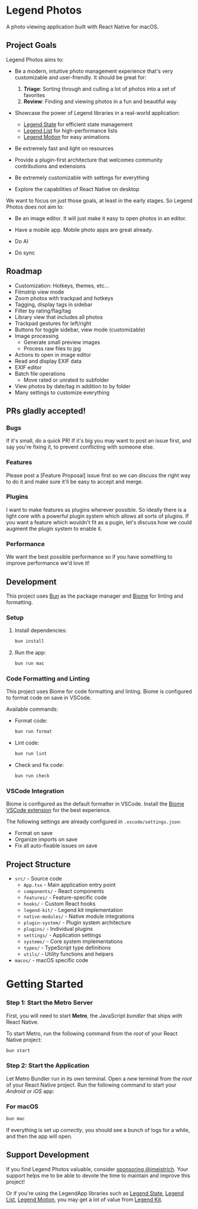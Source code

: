 # Legend Photos

A photo viewing application built with React Native for macOS.

## Project Goals

Legend Photos aims to:

- Be a modern, intuitive photo management experience that's very customizable and user-friendly. It should be great for:
    1. **Triage**: Sorting through and culling a lot of photos into a set of favorites
    2. **Review**: Finding and viewing photos in a fun and beautiful way

- Showcase the power of Legend libraries in a real-world application:
  - [Legend State](https://github.com/LegendApp/legend-state) for efficient state management
  - [Legend List](https://github.com/LegendApp/legend-list) for high-performance lists
  - [Legend Motion](https://github.com/LegendApp/legend-motion) for easy animations

- Be extremely fast and light on resources

- Provide a plugin-first architecture that welcomes community contributions and extensions

- Be extremely customizable with settings for everything

- Explore the capabilities of React Native on desktop

We want to focus on just those goals, at least in the early stages. So Legend Photos does not aim to:

- Be an image editor. It will just make it easy to open photos in an editor.

- Have a mobile app. Mobile photo apps are great already.

- Do AI

- Do sync

## Roadmap

- Customization: Hotkeys, themes, etc...
- Filmstrip view mode
- Zoom photos with trackpad and hotkeys
- Tagging, display tags in sidebar
- Filter by rating/flag/tag
- Library view that includes all photos
- Trackpad gestures for left/right
- Buttons for toggle sidebar, view mode (customizable)
- Image processing
    - Generate small preview images
    - Process raw files to jpg
- Actions to open in image editor
- Read and display EXIF data
- EXIF editor
- Batch file operations
    - Move rated or unrated to subfolder
- View photos by date/tag in addition to by folder
- Many settings to customize everything

## PRs gladly accepted!

### Bugs

If it's small, do a quick PR! If it's big you may want to post an issue first, and say you're fixing it, to prevent conflicting with someone else.

### Features

Please post a [Feature Proposal] issue first so we can discuss the right way to do it and make sure it'll be easy to accept and merge.

### Plugins

I want to make features as plugins wherever possible. So ideally there is a light core with a powerful plugin system which allows all sorts of plugins. If you want a feature which wouldn't fit as a pugin, let's discuss how we could augment the plugin system to enable it.

### Performance

We want the best possible performance so if you have something to improve performance we'd love it!

## Development

This project uses [Bun](https://bun.sh) as the package manager and [Biome](https://biomejs.dev) for linting and formatting.

### Setup

1. Install dependencies:
   ```bash
   bun install
   ```

2. Run the app:
   ```bash
   bun run mac
   ```

### Code Formatting and Linting

This project uses Biome for code formatting and linting. Biome is configured to format code on save in VSCode.

Available commands:

- Format code:
  ```bash
  bun run format
  ```

- Lint code:
  ```bash
  bun run lint
  ```

- Check and fix code:
  ```bash
  bun run check
  ```

### VSCode Integration

Biome is configured as the default formatter in VSCode. Install the [Biome VSCode extension](https://marketplace.visualstudio.com/items?itemName=biomejs.biome) for the best experience.

The following settings are already configured in `.vscode/settings.json`:

- Format on save
- Organize imports on save
- Fix all auto-fixable issues on save

## Project Structure

- `src/` - Source code
  - `App.tsx` - Main application entry point
  - `components/` - React components
  - `features/` - Feature-specific code
  - `hooks/` - Custom React hooks
  - `legend-kit/` - Legend kit implementation
  - `native-modules/` - Native module integrations
  - `plugin-system/` - Plugin system architecture
  - `plugins/` - Individual plugins
  - `settings/` - Application settings
  - `systems/` - Core system implementations
  - `types/` - TypeScript type definitions
  - `utils/` - Utility functions and helpers
- `macos/` - macOS specific code

# Getting Started

### Step 1: Start the Metro Server

First, you will need to start **Metro**, the JavaScript _bundler_ that ships _with_ React Native.

To start Metro, run the following command from the _root_ of your React Native project:

```bash
bun start
```

### Step 2: Start the Application

Let Metro Bundler run in its _own_ terminal. Open a _new_ terminal from the _root_ of your React Native project. Run the following command to start your _Android_ or
_iOS_ app:

### For macOS

```bash
bun mac
```

If everything is set up _correctly_, you should see a bunch of logs for a while, and then the app will open.

## Support Development

If you find Legend Photos valuable, consider [sponsoring @jmeistrich](https://github.com/sponsors/jmeistrich). Your support helps me to be able to devote the time to maintain and improve this project!

Or if you're using the LegendApp libraries such as [Legend State](https://github.com/LegendApp/legend-state), [Legend List](https://github.com/LegendApp/legend-list), [Legend Motion](https://github.com/LegendApp/legend-motion), you may get a lot of value from [Legend Kit](https://www.legendapp.com/kit/).
